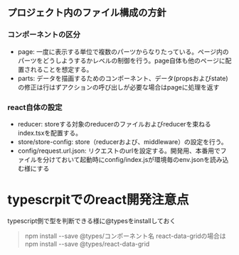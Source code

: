 ## プロジェクト内のファイル構成の方針
### コンポーネントの区分
 - page: 一度に表示する単位で複数のパーツからなりたっている。ページ内のパーツをどうしようするかレベルの制御を行う。page自体も他のページに配置されることを想定する。
 - parts: データを描画するためのコンポーネント、データ(propsおよびstate)の修正は行はずアクションの呼び出しが必要な場合はpageに処理を返す

### react自体の設定
 - reducer: storeする対象のreducerのファイルおよびreducerを束ねるindex.tsxを配置する。
 - store/store-config: store（reducerおよび、middleware）の設定を行う。
 - config/request.url.json: リクエストのurlを設定する。開発用、本番用でファイルを分けておいて起動時にconfig/index.jsが環境毎のenv.jsonを読み込む様にする

# typescrpitでのreact開発注意点
typescript側で型を判断できる様に@typesをinstallしておく
> npm install --save @types/コンポーネント名
react-data-gridの場合は
> npm install --save @types/react-data-grid